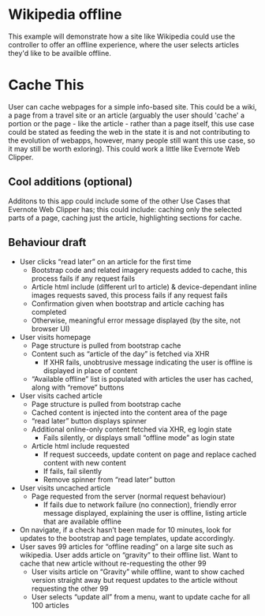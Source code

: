 # Wikipedia offline

This example will demonstrate how a site like Wikipedia could use the controller to offer an offline experience, where the user selects articles they'd like to be availble offline.


# Cache This
User can cache webpages for a simple info-based site. This could be a wiki, a page from a travel site or an article (arguably the user should 'cache' a portion or the page - like the article - rather than a page itself, this use case could be stated as feeding the web in the state it is and not contributing to the evolution of webapps, however, many people still want this use case, so it may still be worth exloring). This could work a little like Evernote Web Clipper.

## Cool additions (optional)
Additons to this app could include some of the other Use Cases that Evernote Web Clipper has; this could include: caching only the selected parts of a page, caching just the article, highlighting sections for cache. 


## Behaviour draft

* User clicks “read later” on an article for the first time
    * Bootstrap code and related imagery requests added to cache, this process fails if any request fails
    * Article html include (different url to article) & device-dependant inline images requests saved, this process fails if any request fails
    * Confirmation given when bootstrap and article caching has completed
    * Otherwise, meaningful error message displayed (by the site, not browser UI)
* User visits homepage
    * Page structure is pulled from bootstrap cache
    * Content such as “article of the day” is fetched via XHR
        * If XHR fails, unobtrusive message indicating the user is offline is displayed in place of content
    * “Available offline” list is populated with articles the user has cached, along with “remove” buttons
* User visits cached article
    * Page structure is pulled from bootstrap cache
    * Cached content is injected into the content area of the page
    * “read later” button displays spinner
    * Additional online-only content fetched via XHR, eg login state
        * Fails silently, or displays small “offline mode” as login state
    * Article html include requested
        * If request succeeds, update content on page and replace cached content with new content
        * If fails, fail silently
        * Remove spinner from “read later” button
* User visits uncached article
    * Page requested from the server (normal request behaviour)
        * If fails due to network failure (no connection), friendly error message displayed, explaining the user is offline, listing article that are available offline
* On navigate, if a check hasn’t been made for 10 minutes, look for updates to the bootstrap and page templates, update accordingly.
* User saves 99 articles for “offline reading” on a large site such as wikipedia. User adds article on “gravity” to their offline list. Want  to  cache that new article without re-requesting the other 99
    *  User visits article on “Gravity” while offline, want to show cached   version straight away but request updates to the article without   requesting the other 99
    * User selects “update all” from a menu, want to update cache for all 100 articles
